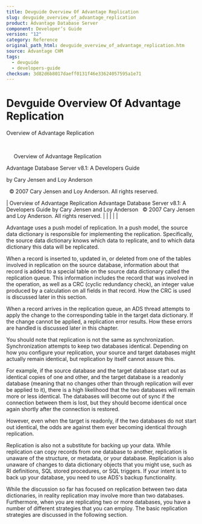 ```yaml
---
title: Devguide Overview Of Advantage Replication
slug: devguide_overview_of_advantage_replication
product: Advantage Database Server
component: Developer’s Guide
version: "12"
category: Reference
original_path_html: devguide_overview_of_advantage_replication.htm
source: Advantage CHM
tags:
  - devguide
  - developers-guide
checksum: 3d82d6b8017daeff0131f46e33624057595a1e71
---
```


# Devguide Overview Of Advantage Replication

Overview of Advantage Replication

 

     Overview of Advantage Replication

Advantage Database Server v8.1: A Developers Guide

by Cary Jensen and Loy Anderson

  © 2007 Cary Jensen and Loy Anderson. All rights reserved.

| Overview of Advantage Replication  Advantage Database Server v8.1: A Developers Guide  by Cary Jensen and Loy Anderson    © 2007 Cary Jensen and Loy Anderson. All rights reserved. |  |  |  |  |

Advantage uses a push model of replication. In a push model, the source data dictionary is responsible for implementing the replication. Specifically, the source data dictionary knows which data to replicate, and to which data dictionary this data will be replicated.

When a record is inserted to, updated in, or deleted from one of the tables involved in replication on the source database, information about that record is added to a special table on the source data dictionary called the replication queue. This information includes the record that was involved in the operation, as well as a CRC (cyclic redundancy check), an integer value produced by a calculation on all fields in that record. How the CRC is used is discussed later in this section.

When a record arrives in the replication queue, an ADS thread attempts to apply the change to the corresponding table in the target data dictionary. If the change cannot be applied, a replication error results. How these errors are handled is discussed later in this chapter.

You should note that replication is not the same as synchronization. Synchronization attempts to keep two databases identical. Depending on how you configure your replication, your source and target databases might actually remain identical, but replication by itself cannot assure this.

For example, if the source database and the target database start out as identical copies of one and other, and the target database is a readonly database (meaning that no changes other than through replication will ever be applied to it), there is a high likelihood that the two databases will remain more or less identical. The databases will become out of sync if the connection between them is lost, but they should become identical once again shortly after the connection is restored.

However, even when the target is readonly, if the two databases do not start out identical, the odds are against them ever becoming identical through replication.

Replication is also not a substitute for backing up your data. While replication can copy records from one database to another, replication is unaware of the structure, or metadata, or your database. Replication is also unaware of changes to data dictionary objects that you might use, such as RI definitions, SQL stored procedures, or SQL triggers. If your intent is to back up your database, you need to use ADS's backup functionality.

While the discussion so far has focused on replication between two data dictionaries, in reality replication may involve more than two databases. Furthermore, when you are replicating two or more databases, you have a number of different strategies that you can employ. The basic replication strategies are discussed in the following section.
